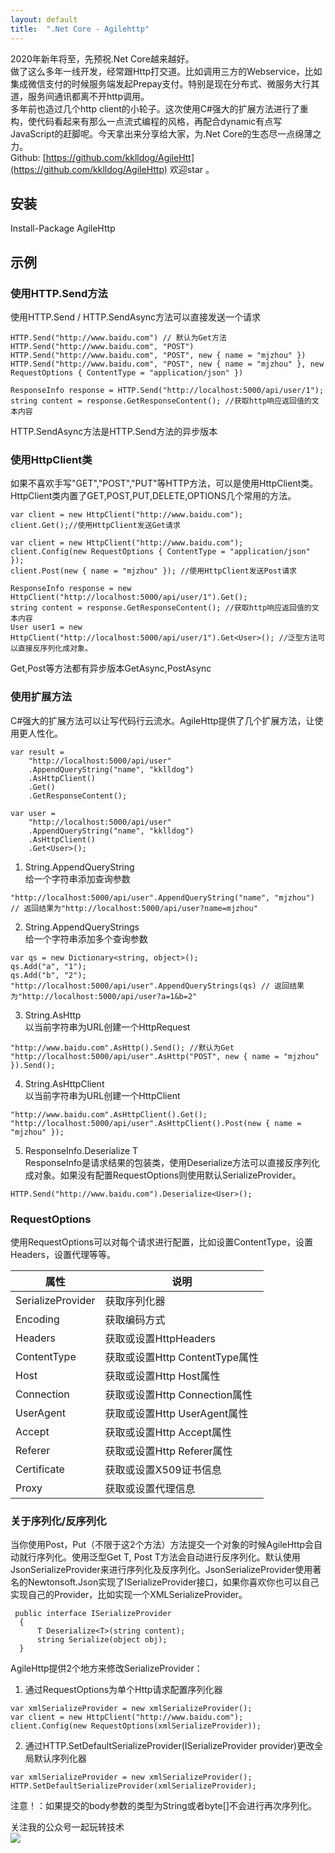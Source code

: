 ```yaml
---
layout: default
title:  ".Net Core - Agilehttp"
---
```

2020年新年将至，先预祝.Net Core越来越好。   
做了这么多年一线开发，经常跟Http打交道。比如调用三方的Webservice，比如集成微信支付的时候服务端发起Prepay支付。特别是现在分布式、微服务大行其道，服务间通讯都离不开http调用。   
多年前也造过几个http client的小轮子。这次使用C#强大的扩展方法进行了重构，使代码看起来有那么一点流式编程的风格，再配合dynamic有点写JavaScript的赶脚呢。今天拿出来分享给大家，为.Net Core的生态尽一点绵薄之力。   
Github: [https://github.com/kklldog/AgileHtt](https://github.com/kklldog/AgileHttp)  欢迎star 。
## 安装 
Install-Package AgileHttp 
## 示例 
### 使用HTTP.Send方法 
使用HTTP.Send / HTTP.SendAsync方法可以直接发送一个请求   
```
HTTP.Send("http://www.baidu.com") // 默认为Get方法 
HTTP.Send("http://www.baidu.com", "POST")  
HTTP.Send("http://www.baidu.com", "POST", new { name = "mjzhou" })  
HTTP.Send("http://www.baidu.com", "POST", new { name = "mjzhou" }, new RequestOptions { ContentType = "application/json" }) 

ResponseInfo response = HTTP.Send("http://localhost:5000/api/user/1");
string content = response.GetResponseContent(); //获取http响应返回值的文本内容
```
HTTP.SendAsync方法是HTTP.Send方法的异步版本   
### 使用HttpClient类    
如果不喜欢手写"GET","POST","PUT"等HTTP方法，可以是使用HttpClient类。HttpClient类内置了GET,POST,PUT,DELETE,OPTIONS几个常用的方法。   
```
var client = new HttpClient("http://www.baidu.com");
client.Get();//使用HttpClient发送Get请求

var client = new HttpClient("http://www.baidu.com");
client.Config(new RequestOptions { ContentType = "application/json" });
client.Post(new { name = "mjzhou" }); //使用HttpClient发送Post请求

ResponseInfo response = new HttpClient("http://localhost:5000/api/user/1").Get();
string content = response.GetResponseContent(); //获取http响应返回值的文本内容
User user1 = new HttpClient("http://localhost:5000/api/user/1").Get<User>(); //泛型方法可以直接反序列化成对象。
```
Get,Post等方法都有异步版本GetAsync,PostAsync
### 使用扩展方法   
C#强大的扩展方法可以让写代码行云流水。AgileHttp提供了几个扩展方法，让使用更人性化。   
```
var result = 
    "http://localhost:5000/api/user"
    .AppendQueryString("name", "kklldog")
    .AsHttpClient()
    .Get()
    .GetResponseContent();

var user = 
    "http://localhost:5000/api/user"
    .AppendQueryString("name", "kklldog")
    .AsHttpClient()
    .Get<User>();
```
1. String.AppendQueryString   
给一个字符串添加查询参数
```
"http://localhost:5000/api/user".AppendQueryString("name", "mjzhou") // 返回结果为"http://localhost:5000/api/user?name=mjzhou"
```
2. String.AppendQueryStrings   
给一个字符串添加多个查询参数
```
var qs = new Dictionary<string, object>();
qs.Add("a", "1");
qs.Add("b", "2");
"http://localhost:5000/api/user".AppendQueryStrings(qs) // 返回结果为"http://localhost:5000/api/user?a=1&b=2"
```
3. String.AsHttp   
以当前字符串为URL创建一个HttpRequest
```
"http://www.baidu.com".AsHttp().Send(); //默认为Get
"http://localhost:5000/api/user".AsHttp("POST", new { name = "mjzhou" }).Send();
```
4. String.AsHttpClient   
以当前字符串为URL创建一个HttpClient
```
"http://www.baidu.com".AsHttpClient().Get();
"http://localhost:5000/api/user".AsHttpClient().Post(new { name = "mjzhou" });
```
5. ResponseInfo.Deserialize T    
ResponseInfo是请求结果的包装类，使用Deserialize方法可以直接反序列化成对象。如果没有配置RequestOptions则使用默认SerializeProvider。
```
HTTP.Send("http://www.baidu.com").Deserialize<User>();
```
### RequestOptions    
使用RequestOptions可以对每个请求进行配置，比如设置ContentType，设置Headers，设置代理等等。   

| 属性 | 说明 |   
| ---- | ---- |   
| SerializeProvider | 获取序列化器 |   
| Encoding | 获取编码方式 |
| Headers | 获取或设置HttpHeaders |
| ContentType | 获取或设置Http ContentType属性 |
| Host | 获取或设置Http Host属性 |
| Connection | 获取或设置Http Connection属性 |
| UserAgent | 获取或设置Http UserAgent属性 | 
| Accept | 获取或设置Http Accept属性 |
| Referer | 获取或设置Http Referer属性 |
| Certificate | 获取或设置X509证书信息 |
| Proxy | 获取或设置代理信息 |
### 关于序列化/反序列化   
当你使用Post，Put（不限于这2个方法）方法提交一个对象的时候AgileHttp会自动就行序列化。使用泛型Get T, Post T方法会自动进行反序列化。默认使用JsonSerializeProvider来进行序列化及反序列化。JsonSerializeProvider使用著名的Newtonsoft.Json实现了ISerializeProvider接口，如果你喜欢你也可以自己实现自己的Provider，比如实现一个XMLSerializeProvider。
```
 public interface ISerializeProvider
  {
      T Deserialize<T>(string content);
      string Serialize(object obj);
  }
```
AgileHttp提供2个地方来修改SerializeProvider：   
1. 通过RequestOptions为单个Http请求配置序列化器
```
var xmlSerializeProvider = new xmlSerializeProvider();
var client = new HttpClient("http://www.baidu.com");
client.Config(new RequestOptions(xmlSerializeProvider));
```
2. 通过HTTP.SetDefaultSerializeProvider(ISerializeProvider provider)更改全局默认序列化器
```
var xmlSerializeProvider = new xmlSerializeProvider();
HTTP.SetDefaultSerializeProvider(xmlSerializeProvider);
```
注意！：如果提交的body参数的类型为String或者byte[]不会进行再次序列化。


    
关注我的公众号一起玩转技术   
![](https://s1.ax1x.com/2020/06/29/NfQjds.jpg)